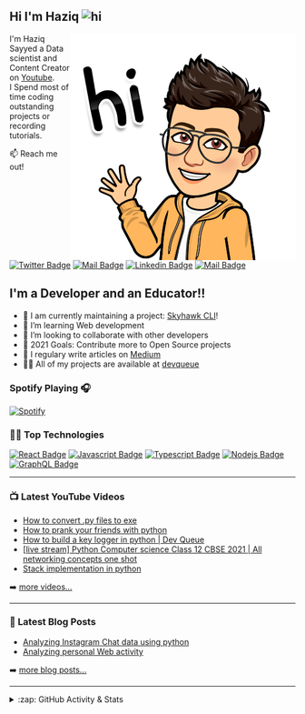 ## Hi I'm Haziq <img src="https://user-images.githubusercontent.com/1303154/88677602-1635ba80-d120-11ea-84d8-d263ba5fc3c0.gif" width="28px" alt="hi">

<img align="right" alt="GIF" src="https://github.com/devqueue/devqueue/blob/master/media/hi.png?raw=true"/>

I'm Haziq Sayyed a Data scientist and Content Creator on [Youtube][youtube].<br> I Spend most of time coding outstanding projects or recording tutorials.

:mailbox: Reach me out!

[![Twitter Badge](https://img.shields.io/badge/-@dev_queue-1ca0f1?style=flat&labelColor=1ca0f1&logo=twitter&logoColor=white&link=https://twitter.com/dev_queue)](https://twitter.com/dev_queue) [![Mail Badge](https://img.shields.io/badge/-DevQueue-e74c3c?style=flat&labelColor=e74c3c&logo=youtube&logoColor=white)](https://www.youtube.com/channel/UCWHPDWabtOlVxz0uiMtsbCA) [![Linkedin Badge](https://img.shields.io/badge/-Haziq-0e76a8?style=flat&labelColor=0e76a8&logo=linkedin&logoColor=white)](https://www.linkedin.com/in/haziq-sayyed-4180971b0/) [![Mail Badge](https://img.shields.io/badge/-@devqueue-e84393?style=flat&labelColor=e84393&logo=instagram&logoColor=white)](https://instagram.com/devqueue.io) 
## I'm a Developer and an Educator!!

- 🔭 I am currently maintaining a project: [Skyhawk CLI](https://github.com/devqueue/Skyhawk-cli)!
- 🌱 I’m learning Web development 
- 👯 I’m looking to collaborate with other developers
- 🥅 2021 Goals: Contribute more to Open Source projects
- 📝 I regulary write articles on [Medium][Medium]
- 👨‍💻 All of my projects are available at [devqueue][portfolio]


### Spotify Playing 🎧

[![Spotify](https://novatorem-eight-eta.vercel.app/api/spotify)](https://open.spotify.com/user/devqueue)



### 👨‍💻 Top Technologies

<!-- TODO: Make technologies links takes you to repositories -->

[![React Badge](https://img.shields.io/badge/-Python-336e9e?style=for-the-badge&labelColor=black&logo=python&logoColor=ffce39)](#) [![Javascript Badge](https://img.shields.io/badge/-Javascript-F0DB4F?style=for-the-badge&labelColor=black&logo=javascript&logoColor=F0DB4F)](#) [![Typescript Badge](https://img.shields.io/badge/-Typescript-007acc?style=for-the-badge&labelColor=black&logo=typescript&logoColor=007acc)](#) [![Nodejs Badge](https://img.shields.io/badge/-Nodejs-3C873A?style=for-the-badge&labelColor=black&logo=node.js&logoColor=3C873A)](#) [![GraphQL Badge](https://img.shields.io/badge/-GraphQl-e535ab?style=for-the-badge&labelColor=black&logo=GraphQl&logoColor=e535ab)](#)


---

### 📺 Latest YouTube Videos

<!-- YOUTUBE:START -->
- [How to convert .py files to exe](https://www.youtube.com/watch?v=u4kxqGRgOcI)
- [How to prank your friends with python](https://www.youtube.com/watch?v=4NcSpu1z0RU)
- [How to build a key logger in python | Dev Queue](https://www.youtube.com/watch?v=mtK0NQ4wve8)
- [[live stream] Python Computer science Class 12 CBSE 2021 | All networking concepts one shot](https://www.youtube.com/watch?v=JbaBNhBw0gQ)
- [Stack implementation in python](https://www.youtube.com/watch?v=wGTmEdtSMCI)
<!-- YOUTUBE:END -->

➡️ [more videos...][youtube]

---

### 📕 Latest Blog Posts

<!-- BLOG-POST-LIST:START -->
- [Analyzing Instagram Chat data using python](https://devqueue.medium.com/analyzing-instagram-chat-data-using-python-500ab6941dc3?source=rss-80069063215c------2)
- [Analyzing personal Web activity](https://devqueue.medium.com/analyzing-personal-web-activity-5df9cf1bdef5?source=rss-80069063215c------2)
<!-- BLOG-POST-LIST:END -->

➡️ [more blog posts...][Medium]

---

<details>
<summary>:zap: GitHub Activity & Stats</summary>

<!--Github Stats-->
<img align="left" alt="Haziq's GitHub Stats" src="https://github-readme-devqueue.vercel.app/api?username=devqueue&show_icons=true&hide_border=true&count_private=true&theme=tokyonight" />

<br >
<br >
<br >
<br >
<br >
<br >
<br >
<br >
<br >

#### 🪄 Recent Activity
<!--START_SECTION:activity-->
1. 🎉 Merged PR [#1](https://github.com/devqueue/genelookup/pull/1) in [devqueue/genelookup](https://github.com/devqueue/genelookup)
2. 💪 Opened PR [#1](https://github.com/devqueue/genelookup/pull/1) in [devqueue/genelookup](https://github.com/devqueue/genelookup)
3. ❗️ Opened issue [#11972](https://github.com/uBlockOrigin/uAssets/issues/11972) in [uBlockOrigin/uAssets](https://github.com/uBlockOrigin/uAssets)
4. 🎉 Merged PR [#5](https://github.com/devqueue/assaydashboard/pull/5) in [devqueue/assaydashboard](https://github.com/devqueue/assaydashboard)
5. 💪 Opened PR [#5](https://github.com/devqueue/assaydashboard/pull/5) in [devqueue/assaydashboard](https://github.com/devqueue/assaydashboard)
<!--END_SECTION:activity-->



</details>





[website]: https://devqueue.io
[twitter]: https://twitter.com/intent/follow?original_referer=https%3A%2F%2Fgithub.com%2Fdev_queue&screen_name=dev_queue
[youtube]: https://youtube.com/channel/UCWHPDWabtOlVxz0uiMtsbCA?sub_confirmation=1
[instagram]: https://www.instagram.com/devqueue.io/
[linkedin]: https://www.linkedin.com/in/haziq-sayyed-4180971b0/

[Medium]: https://medium.com/@devqueue
[portfolio]: https://devqueue.github.io/
[course]: http://vsCodeHero.com
[webdevplaylist]: https://www.youtube.com/playlist?list=PLkwxH9e_vrAJ0WbEsFA9W3I1W-g_BTsbt
[jsplaylist]: https://www.youtube.com/playlist?list=PLkwxH9e_vrALRJKu7wfXby3MKeflhTu6B
[cssplaylist]: https://www.youtube.com/playlist?list=PLkwxH9e_vrALSdvZuEh6gqQdmDoDIoqz4
[reactplaylist]: https://www.youtube.com/playlist?list=PLkwxH9e_vrAK4TdffpxKY3QGyHCpxFcQ0



<!--additionals: 
-- icons
[<img align="left" alt="React" width="26px" src="https://raw.githubusercontent.com/github/explore/80688e429a7d4ef2fca1e82350fe8e3517d3494d/topics/react/react.png" />][
[<img align="left" alt="Gatsby" width="26px" src="https://raw.githubusercontent.com/github/explore/e94815998e4e0713912fed477a1f346ec04c3da2/topics/gatsby/gatsby.png" />]
[<img align="left" alt="GraphQL" width="26px" src="https://raw.githubusercontent.com/github/explore/80688e429a7d4ef2fca1e82350fe8e3517d3494d/topics/graphql/graphql.png" />]
[<img align="left" alt="Sass" width="26px" src="https://raw.githubusercontent.com/github/explore/80688e429a7d4ef2fca1e82350fe8e3517d3494d/topics/sass/sass.png" />]
[<img align="left" alt="Deno" width="26px" src="https://raw.githubusercontent.com/github/explore/361e2821e2dea67711cde99c9c40ed357061cf27/topics/deno/deno.png" />]

--Twitter badge
[![Twitter Follow](https://img.shields.io/twitter/follow/dev_queue?color=1DA1F2&logo=twitter&style=for-the-badge)](https://twitter.com/intent/follow?original_referer=https%3A%2F%2Fgithub.com%2Fdev_queue&screen_name=dev_queue)

-- Medium Badge 
[![Website](https://img.shields.io/website?label=medium.com&url=https%3A%2F%2Fmedium.com/@devqueue&style=for-the-badge)][Medium]

--profile visits
<p> <img src="https://komarev.com/ghpvc/?username=devqueue&label=Profile%20views&color=0e75b6&style=for-the-badge" alt="devqueue" /> </p>

-- Most used Languages
<img align="left" src="https://github-readme-devqueue.vercel.app/api/top-langs?username=devqueue&show_icons=true&locale=en&langs_count=8&layout=compact&theme=tokyonight" alt="devqueue" />

-->

